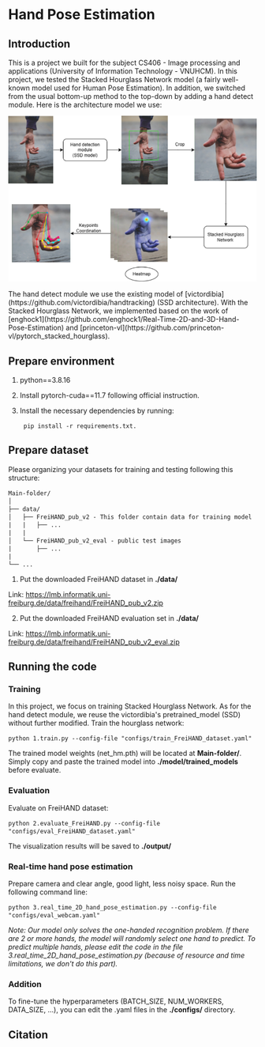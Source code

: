 # Hand Pose Estimation
## Introduction
This is a project we built for the subject CS406 - Image processing and applications (University of Information Technology - VNUHCM). In this project, we tested the Stacked Hourglass Network model (a fairly well-known model used for Human Pose Estimation). In addition, we switched from the usual bottom-up method to the top-down by adding a hand detect module. Here is the architecture model we use:
<p align="center">
  <img src=OurMethod.png/>
</p>
The hand detect module we use the existing model of [victordibia](https://github.com/victordibia/handtracking) (SSD architecture). With the Stacked Hourglass Network, we implemented based on the work of [enghock1](https://github.com/enghock1/Real-Time-2D-and-3D-Hand-Pose-Estimation) and [princeton-vl](https://github.com/princeton-vl/pytorch_stacked_hourglass).

## Prepare environment

1. python==3.8.16
2. Install pytorch-cuda==11.7 following official instruction.
3. Install the necessary dependencies by running:

        pip install -r requirements.txt. 

## Prepare dataset
Please organizing your datasets for training and testing following this structure: 

```
Main-folder/
│
├── data/ 
│   ├── FreiHAND_pub_v2 - This folder contain data for training model
|   |   ├── ...
|   |
│   └── FreiHAND_pub_v2_eval - public test images
|       ├── ...
|
└── ...
```

1. Put the downloaded FreiHAND dataset in **./data/**

Link: https://lmb.informatik.uni-freiburg.de/data/freihand/FreiHAND_pub_v2.zip

2. Put the downloaded FreiHAND evaluation set in **./data/**

Link: https://lmb.informatik.uni-freiburg.de/data/freihand/FreiHAND_pub_v2_eval.zip

## Running the code

### Training
In this project, we focus on training Stacked Hourglass Network. As for the hand detect module, we reuse the victordibia's pretrained_model (SSD) without further modified. Train the hourglass network:

    python 1.train.py --config-file "configs/train_FreiHAND_dataset.yaml"
    
The trained model weights (net_hm.pth) will be located at **Main-folder/**. Simply copy and paste the trained model into **./model/trained_models** before evaluate.

### Evaluation

Evaluate on FreiHAND dataset:

    python 2.evaluate_FreiHAND.py --config-file "configs/eval_FreiHAND_dataset.yaml"
    
The visualization results will be saved to **./output/**

### Real-time hand pose estimation

Prepare camera and clear angle, good light, less noisy space. Run the following command line:

    python 3.real_time_2D_hand_pose_estimation.py --config-file "configs/eval_webcam.yaml"
    
_Note: Our model only solves the one-handed recognition problem. If there are 2 or more hands, the model will randomly select one hand to predict. To predict multiple hands, please edit the code in the file 3.real_time_2D_hand_pose_estimation.py (because of resource and time limitations, we don't do this part)._

### Addition

To fine-tune the hyperparameters (BATCH_SIZE, NUM_WORKERS, DATA_SIZE, ...), you can edit the .yaml files in the **./configs/** directory.

## Citation
